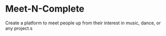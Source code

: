 # Meet-N-Complete
Create a platform to meet people up from their interest in music, dance, or any project.s 
